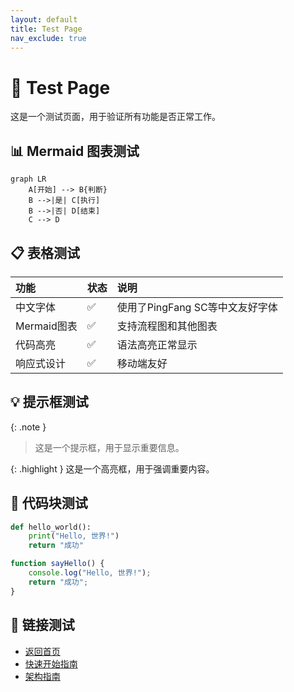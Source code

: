 ```yaml
---
layout: default
title: Test Page
nav_exclude: true
---
```


# 🧪 Test Page

这是一个测试页面，用于验证所有功能是否正常工作。

## 📊 Mermaid 图表测试

```mermaid
graph LR
    A[开始] --> B{判断}
    B -->|是| C[执行]
    B -->|否| D[结束]
    C --> D
```

## 📋 表格测试

| 功能 | 状态 | 说明 |
|:-----|:-----|:-----|
| 中文字体 | ✅ | 使用了PingFang SC等中文友好字体 |
| Mermaid图表 | ✅ | 支持流程图和其他图表 |
| 代码高亮 | ✅ | 语法高亮正常显示 |
| 响应式设计 | ✅ | 移动端友好 |

## 💡 提示框测试

{: .note }
> 这是一个提示框，用于显示重要信息。

{: .highlight }
这是一个高亮框，用于强调重要内容。

## 🔧 代码块测试

```python
def hello_world():
    print("Hello, 世界!")
    return "成功"
```

```javascript
function sayHello() {
    console.log("Hello, 世界!");
    return "成功";
}
```

## 🔗 链接测试

- [返回首页](README.html)
- [快速开始指南](QUICK_START.html)
- [架构指南](ARCHITECTURE.html) 
